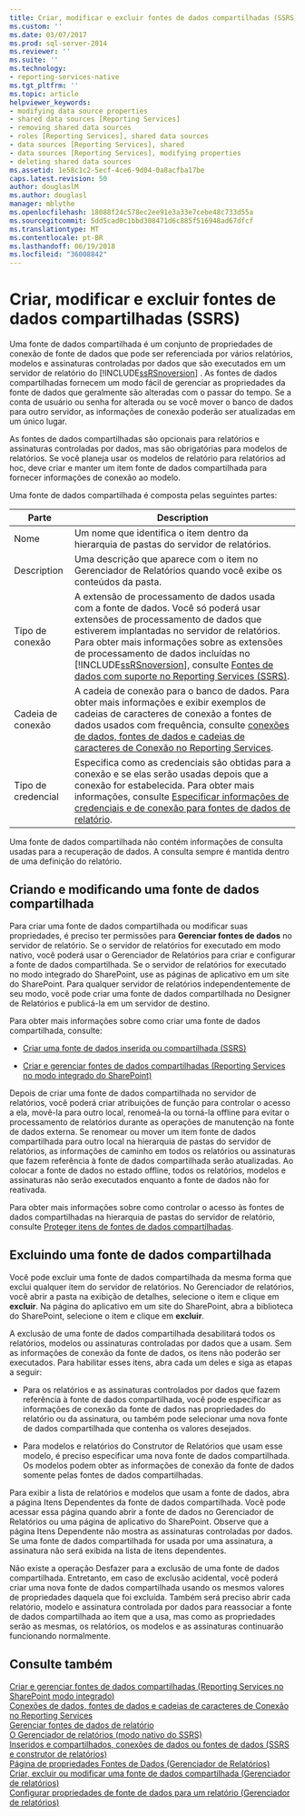 ```yaml
---
title: Criar, modificar e excluir fontes de dados compartilhadas (SSRS) | Microsoft Docs
ms.custom: ''
ms.date: 03/07/2017
ms.prod: sql-server-2014
ms.reviewer: ''
ms.suite: ''
ms.technology:
- reporting-services-native
ms.tgt_pltfrm: ''
ms.topic: article
helpviewer_keywords:
- modifying data source properties
- shared data sources [Reporting Services]
- removing shared data sources
- roles [Reporting Services], shared data sources
- data sources [Reporting Services], shared
- data sources [Reporting Services], modifying properties
- deleting shared data sources
ms.assetid: 1e58c1c2-5ecf-4ce6-9d04-0a8acfba17be
caps.latest.revision: 50
author: douglaslM
ms.author: douglasl
manager: mblythe
ms.openlocfilehash: 18088f24c578ec2ee91e3a33e7cebe48c733d55a
ms.sourcegitcommit: 5dd5cad0c1bbd308471d6c885f516948ad67dfcf
ms.translationtype: MT
ms.contentlocale: pt-BR
ms.lasthandoff: 06/19/2018
ms.locfileid: "36008842"
---
```

# <a name="create-modify-and-delete-shared-data-sources-ssrs"></a>Criar, modificar e excluir fontes de dados compartilhadas (SSRS)
  Uma fonte de dados compartilhada é um conjunto de propriedades de conexão de fonte de dados que pode ser referenciada por vários relatórios, modelos e assinaturas controladas por dados que são executados em um servidor de relatório do [!INCLUDE[ssRSnoversion](../../includes/ssrsnoversion-md.md)] . As fontes de dados compartilhadas fornecem um modo fácil de gerenciar as propriedades da fonte de dados que geralmente são alteradas com o passar do tempo. Se a conta de usuário ou senha for alterada ou se você mover o banco de dados para outro servidor, as informações de conexão poderão ser atualizadas em um único lugar.  
  
 As fontes de dados compartilhadas são opcionais para relatórios e assinaturas controladas por dados, mas são obrigatórias para modelos de relatórios. Se você planeja usar os modelos de relatório para relatórios ad hoc, deve criar e manter um item fonte de dados compartilhada para fornecer informações de conexão ao modelo.  
  
 Uma fonte de dados compartilhada é composta pelas seguintes partes:  
  
|Parte|Description|  
|----------|-----------------|  
|Nome|Um nome que identifica o item dentro da hierarquia de pastas do servidor de relatórios.|  
|Description|Uma descrição que aparece com o item no Gerenciador de Relatórios quando você exibe os conteúdos da pasta.|  
|Tipo de conexão|A extensão de processamento de dados usada com a fonte de dados. Você só poderá usar extensões de processamento de dados que estiverem implantadas no servidor de relatórios. Para obter mais informações sobre as extensões de processamento de dados incluídas no [!INCLUDE[ssRSnoversion](../../includes/ssrsnoversion-md.md)], consulte [Fontes de dados com suporte no Reporting Services &#40;SSRS&#41;](../create-deploy-and-manage-mobile-and-paginated-reports.md).|  
|Cadeia de conexão|A cadeia de conexão para o banco de dados. Para obter mais informações e exibir exemplos de cadeias de caracteres de conexão a fontes de dados usados com frequência, consulte [conexões de dados, fontes de dados e cadeias de caracteres de Conexão no Reporting Services](../data-connections-data-sources-and-connection-strings-in-reporting-services.md).|  
|Tipo de credencial|Especifica como as credenciais são obtidas para a conexão e se elas serão usadas depois que a conexão for estabelecida. Para obter mais informações, consulte [Especificar informações de credenciais e de conexão para fontes de dados de relatório](../../integration-services/connection-manager/data-sources.md).|  
  
 Uma fonte de dados compartilhada não contém informações de consulta usadas para a recuperação de dados. A consulta sempre é mantida dentro de uma definição do relatório.  
  
## <a name="creating-and-modifying-a-shared-data-source"></a>Criando e modificando uma fonte de dados compartilhada  
 Para criar uma fonte de dados compartilhada ou modificar suas propriedades, é preciso ter permissões para **Gerenciar fontes de dados** no servidor de relatório. Se o servidor de relatórios for executado em modo nativo, você poderá usar o Gerenciador de Relatórios para criar e configurar a fonte de dados compartilhada. Se o servidor de relatórios for executado no modo integrado do SharePoint, use as páginas de aplicativo em um site do SharePoint. Para qualquer servidor de relatórios independentemente de seu modo, você pode criar uma fonte de dados compartilhada no Designer de Relatórios e publicá-la em um servidor de destino.  
  
 Para obter mais informações sobre como criar uma fonte de dados compartilhada, consulte:  
  
-   [Criar uma fonte de dados inserida ou compartilhada &#40;SSRS&#41;](../create-an-embedded-or-shared-data-source-ssrs.md)  
  
-   [Criar e gerenciar fontes de dados compartilhadas &#40;Reporting Services no modo integrado do SharePoint&#41;](../create-manage-shared-data-sources-reporting-services-sharepoint-integrated-mode.md)  
  
 Depois de criar uma fonte de dados compartilhada no servidor de relatórios, você poderá criar atribuições de função para controlar o acesso a ela, movê-la para outro local, renomeá-la ou torná-la offline para evitar o processamento de relatórios durante as operações de manutenção na fonte de dados externa. Se renomear ou mover um item fonte de dados compartilhada para outro local na hierarquia de pastas do servidor de relatórios, as informações de caminho em todos os relatórios ou assinaturas que fazem referência à fonte de dados compartilhada serão atualizadas. Ao colocar a fonte de dados no estado offline, todos os relatórios, modelos e assinaturas não serão executados enquanto a fonte de dados não for reativada.  
  
 Para obter mais informações sobre como controlar o acesso às fontes de dados compartilhadas na hierarquia de pastas do servidor de relatório, consulte [Proteger itens de fontes de dados compartilhadas](../security/secure-shared-data-source-items.md).  
  
## <a name="deleting-a-shared-data-source"></a>Excluindo uma fonte de dados compartilhada  
 Você pode excluir uma fonte de dados compartilhada da mesma forma que exclui qualquer item do servidor de relatórios. No Gerenciador de relatórios, você abrir a pasta na exibição de detalhes, selecione o item e clique em **excluir**. Na página do aplicativo em um site do SharePoint, abra a biblioteca do SharePoint, selecione o item e clique em **excluir**.  
  
 A exclusão de uma fonte de dados compartilhada desabilitará todos os relatórios, modelos ou assinaturas controladas por dados que a usam. Sem as informações de conexão da fonte de dados, os itens não poderão ser executados. Para habilitar esses itens, abra cada um deles e siga as etapas a seguir:  
  
-   Para os relatórios e as assinaturas controlados por dados que fazem referência à fonte de dados compartilhada, você pode especificar as informações de conexão da fonte de dados nas propriedades do relatório ou da assinatura, ou também pode selecionar uma nova fonte de dados compartilhada que contenha os valores desejados.  
  
-   Para modelos e relatórios do Construtor de Relatórios que usam esse modelo, é preciso especificar uma nova fonte de dados compartilhada. Os modelos podem obter as informações de conexão da fonte de dados somente pelas fontes de dados compartilhadas.  
  
 Para exibir a lista de relatórios e modelos que usam a fonte de dados, abra a página Itens Dependentes da fonte de dados compartilhada. Você pode acessar essa página quando abrir a fonte de dados no Gerenciador de Relatórios ou uma página de aplicativo do SharePoint. Observe que a página Itens Dependente não mostra as assinaturas controladas por dados. Se uma fonte de dados compartilhada for usada por uma assinatura, a assinatura não será exibida na lista de itens dependentes.  
  
 Não existe a operação Desfazer para a exclusão de uma fonte de dados compartilhada. Entretanto, em caso de exclusão acidental, você poderá criar uma nova fonte de dados compartilhada usando os mesmos valores de propriedades daquela que foi excluída. Também será preciso abrir cada relatório, modelo e assinatura controlada por dados para reassociar a fonte de dados compartilhada ao item que a usa, mas como as propriedades serão as mesmas, os relatórios, os modelos e as assinaturas continuarão funcionando normalmente.  
  
## <a name="see-also"></a>Consulte também  
 [Criar e gerenciar fontes de dados compartilhadas &#40;Reporting Services no SharePoint modo integrado&#41;](../create-manage-shared-data-sources-reporting-services-sharepoint-integrated-mode.md)   
 [Conexões de dados, fontes de dados e cadeias de caracteres de Conexão no Reporting Services](../data-connections-data-sources-and-connection-strings-in-reporting-services.md)   
 [Gerenciar fontes de dados de relatório](manage-report-data-sources.md)   
 [O Gerenciador de relatórios &#40;modo nativo do SSRS&#41;](../report-manager-ssrs-native-mode.md)   
 [Inseridos e compartilhados, conexões de dados ou fontes de dados &#40;SSRS e construtor de relatórios&#41;](../embedded-and-shared-data-connections-or-data-sources-report-builder-and-ssrs.md)   
 [Página de propriedades Fontes de Dados &#40;Gerenciador de Relatórios&#41;](../data-sources-properties-page-report-manager.md)   
 [Criar, excluir ou modificar uma fonte de dados compartilhada &#40;Gerenciador de relatórios&#41;](../create-delete-or-modify-a-shared-data-source-report-manager.md)   
 [Configurar propriedades de fonte de dados para um relatório &#40;Gerenciador de relatórios&#41;](configure-data-source-properties-for-a-report-report-manager.md)  
  
  